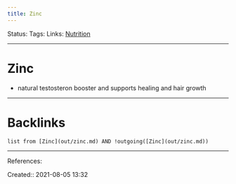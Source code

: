 ```yaml
---
title: Zinc
---
```

Status: 
Tags: 
Links: [Nutrition](out/nutrition.md)
___
# Zinc
- natural testosteron booster and supports healing and hair growth
___
# Backlinks
```dataview
list from [Zinc](out/zinc.md) AND !outgoing([Zinc](out/zinc.md))
```
___
References:

Created:: 2021-08-05 13:32
